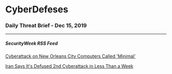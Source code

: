 # CyberDefeses
### Daily Threat Brief - Dec 15, 2019

 
-----
 
##### SecurityWeek RSS Feed
[Cyberattack on New Orleans City Computers Called 'Minimal'](http://feedproxy.google.com/~r/Securityweek/~3/StbP5TdyROs/cyberattack-new-orleans-city-computers-called-minimal)
 
[Iran Says It's Defused 2nd Cyberattack in Less Than a Week](http://feedproxy.google.com/~r/Securityweek/~3/hG_x5HRH1oI/iran-says-its-defused-2nd-cyberattack-less-week)
 
